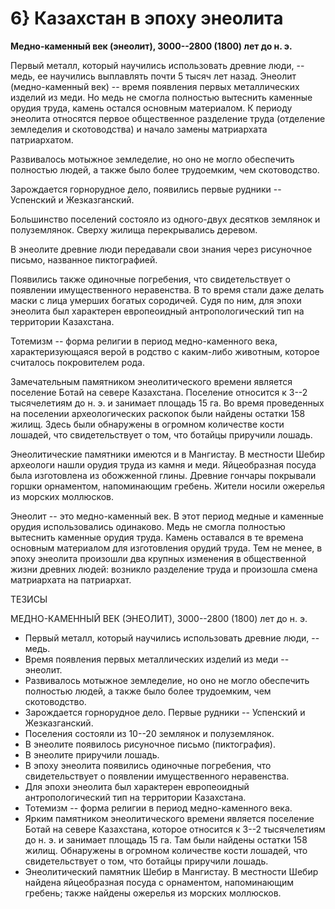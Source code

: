 # 6} Казахстан в эпоху энеолита

**Медно-каменный век (энеолит), 3000--2800 (1800) лет до н. э.**

Первый металл, который научились использовать древние люди, -- медь, ее научились выплавлять почти 5 тысяч лет назад. Энеолит (медно-каменный век) -- время появления первых металлических изделий из меди. Но медь не смогла полностью вытеснить каменные орудия труда, камень остался основным материалом. К периоду энеолита относятся первое общественное разделение труда (отделение земледелия и скотоводства) и начало замены матриархата патриархатом.

Развивалось мотыжное земледелие, но оно не могло обеспечить полностью людей, а также было более трудоемким, чем скотоводство.

Зарождается горнорудное дело, появились первые рудники -- Успенский и Жезказганский.

Большинство поселений состояло из одного-двух десятков землянок и полуземлянок. Сверху жилища перекрывались деревом.

В энеолите древние люди передавали свои знания через рисуночное письмо, названное пиктографией.

Появились также одиночные погребения, что свидетельствует о появлении имущественного неравенства. В то время стали даже делать маски с лица умерших богатых сородичей. Судя по ним, для эпохи энеолита был характерен европеоидный антропологический тип на территории Казахстана.

Тотемизм -- форма религии в период медно-каменного века, характеризующаяся верой в родство с каким-либо животным, которое считалось покровителем рода.

Замечательным памятником энеолитического времени является поселение Ботай на севере Казахстана. Поселение относится к 3--2 тысячелетиям до н. э. и занимает площадь 15 га. Во время проведенных на поселении археологических раскопок были найдены остатки 158 жилищ. Здесь были обнаружены в огромном количестве кости лошадей, что свидетельствует о том, что ботайцы приручили лошадь.

Энеолитические памятники имеются и в Мангистау. В местности Шебир археологи нашли орудия труда из камня и меди. Яйцеобразная посуда была изготовлена из обожженной глины. Древние гончары покрывали горшки орнаментом, напоминающим гребень. Жители носили ожерелья из морских моллюсков.

Энеолит -- это медно-каменный век. В этот период медные и каменные орудия использовались одинаково. Медь не смогла полностью вытеснить каменные орудия труда. Камень оставался в те времена основным материалом для изготовления орудий труда. Тем не менее, в эпоху энеолита произошли два крупных изменения в общественной жизни древних людей: возникло разделение труда и произошла смена матриархата на патриархат.

ТЕЗИСЫ

МЕДНО-КАМЕННЫЙ ВЕК (ЭНЕОЛИТ), 3000--2800 (1800) лет до н. э.

* Первый металл, который научились использовать древние люди, -- медь.
* Время появления первых металлических изделий из меди -- энеолит.
* Развивалось мотыжное земледелие, но оно не могло обеспечить полностью людей, а также было более трудоемким, чем скотоводство.
* Зарождается горнорудное дело. Первые рудники -- Успенский и Жезказганский.
* Поселения состояли из 10--20 землянок и полуземлянок.
* В энеолите появилось рисуночное письмо (пиктография).
* В энеолите приручили лошадь.
* В эпоху энеолита появились одиночные погребения, что свидетельствует о появлении имущественного неравенства.
* Для эпохи энеолита был характерен европеоидный антропологический тип на территории Казахстана.
* Тотемизм -- форма религии в период медно-каменного века.
* Ярким памятником энеолитического времени является поселение Ботай на севере Казахстана, которое относится к 3--2 тысячелетиям до н. э. и занимает площадь 15 га. Там были найдены остатки 158 жилищ. Обнаружены в огромном количестве кости лошадей, что свидетельствует о том, что ботайцы приручили лошадь.
* Энеолитический памятник Шебир в Мангистау. В местности Шебир найдена яйцеобразная посуда с орнаментом, напоминающим гребень; также найдены ожерелья из морских моллюсков.
